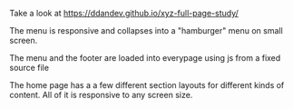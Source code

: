 Take a look at https://ddandev.github.io/xyz-full-page-study/

The menu is responsive and collapses into a "hamburger" menu on small screen.

The menu and the footer are loaded into everypage using js from a fixed source file

The home page has a a few different section layouts for different kinds of content. All of it is responsive to any screen size.
